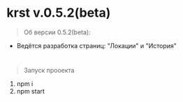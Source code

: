 # krst  v.0.5.2(beta)
>Об версии 0.5.2(beta):
* Ведётся разработка страниц: "Локации" и "История"
#  
>Запуск прооекта
1) npm i
2) npm start